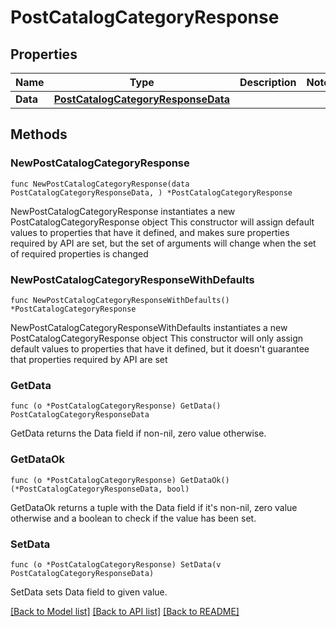 # PostCatalogCategoryResponse

## Properties

Name | Type | Description | Notes
------------ | ------------- | ------------- | -------------
**Data** | [**PostCatalogCategoryResponseData**](PostCatalogCategoryResponseData.md) |  | 

## Methods

### NewPostCatalogCategoryResponse

`func NewPostCatalogCategoryResponse(data PostCatalogCategoryResponseData, ) *PostCatalogCategoryResponse`

NewPostCatalogCategoryResponse instantiates a new PostCatalogCategoryResponse object
This constructor will assign default values to properties that have it defined,
and makes sure properties required by API are set, but the set of arguments
will change when the set of required properties is changed

### NewPostCatalogCategoryResponseWithDefaults

`func NewPostCatalogCategoryResponseWithDefaults() *PostCatalogCategoryResponse`

NewPostCatalogCategoryResponseWithDefaults instantiates a new PostCatalogCategoryResponse object
This constructor will only assign default values to properties that have it defined,
but it doesn't guarantee that properties required by API are set

### GetData

`func (o *PostCatalogCategoryResponse) GetData() PostCatalogCategoryResponseData`

GetData returns the Data field if non-nil, zero value otherwise.

### GetDataOk

`func (o *PostCatalogCategoryResponse) GetDataOk() (*PostCatalogCategoryResponseData, bool)`

GetDataOk returns a tuple with the Data field if it's non-nil, zero value otherwise
and a boolean to check if the value has been set.

### SetData

`func (o *PostCatalogCategoryResponse) SetData(v PostCatalogCategoryResponseData)`

SetData sets Data field to given value.



[[Back to Model list]](../README.md#documentation-for-models) [[Back to API list]](../README.md#documentation-for-api-endpoints) [[Back to README]](../README.md)


